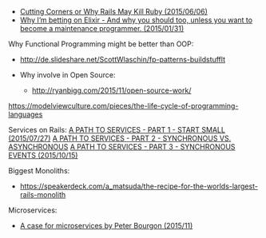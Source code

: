 

- [Cutting Corners or Why Rails May Kill Ruby (2015/06/06)](http://solnic.eu/2015/06/06/cutting-corners-or-why-rails-may-kill-ruby.html)
- [Why I’m betting on Elixir - And why you should too, unless you want to become a maintenance programmer. (2015/01/31)](https://medium.com/@kenmazaika/why-im-betting-on-elixir-7c8f847b58)



Why Functional Programming might be better than OOP:
  - http://de.slideshare.net/ScottWlaschin/fp-patterns-buildstufflt


- Why involve in Open Source:
  - http://ryanbigg.com/2015/11/open-source-work/





https://modelviewculture.com/pieces/the-life-cycle-of-programming-languages












Services on Rails:
   [A PATH TO SERVICES - PART 1 - START SMALL (2015/07/27)](http://brandonhilkert.com/blog/a-path-to-services-part-1-start-small/)
   [A PATH TO SERVICES - PART 2 - SYNCHRONOUS VS. ASYNCHRONOUS](http://brandonhilkert.com/blog/a-path-to-services-part-2-synchronous-vs-asynchronous/)
   [A PATH TO SERVICES - PART 3 - SYNCHRONOUS EVENTS (2015/10/15)](http://brandonhilkert.com/blog/a-path-to-services-part-3-synchronous-events/)



Biggest Monoliths:
  - https://speakerdeck.com/a_matsuda/the-recipe-for-the-worlds-largest-rails-monolith



Microservices:
  - [A case for microservices by Peter Bourgon (2015/11)](http://peter.bourgon.org/a-case-for-microservices/)
